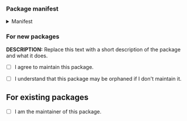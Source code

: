 <!--
Pull requests are only for submitting new packages or for updating packages. If you found a bug in a package,
open an issue and ping the maintainer (you can find their github username by going to the package directory
and seeing who has been making commits to that package).
-->


### Package manifest

<!--
Hint: you can get this from /var/cache/arc/installed/<pkg_name>@<pkg_version>
-->

<details><summary>Manifest</summary>

```
<manifest>
```

</details>


### For new packages

<!--
Delete this section if you are not submitting a new package.
-->

**DESCRIPTION:** Replace this text with a short description of the package and what it does.

- [ ] I agree to maintain this package.
- [ ] I understand that this package may be orphaned if I don't maintain it.


## For existing packages

<!--
Delete this section if you are not updating an existing package.
-->

- [ ] I am the maintainer of this package.
